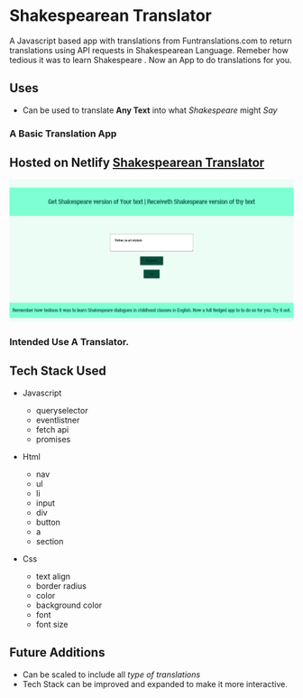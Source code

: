 # Shakespearean Translator
A Javascript based app with translations from Funtranslations.com to return translations using API requests in Shakespearean Language.
Remeber how tedious it was to learn Shakespeare . Now an App to do translations for you.

## Uses
- Can be used to translate **Any Text** into what *Shakespeare* might *Say*


### A Basic Translation App

## Hosted on Netlify [Shakespearean Translator](https://shakespeare-text-generator.netlify.app/)
![Shakespearean Translator](https://github.com/aashirwad01/aashirwad-site/blob/main/images/markseven.png)
### Intended Use A Translator.

## Tech Stack Used
- Javascript
  - queryselector
  - eventlistner
  - fetch api
  - promises
  
 
- Html
  - nav
  - ul
  - li
  - input
  - div
  - button
  - a
  - section
 
- Css
  - text align
  - border radius
  - color
  - background color
  - font
  - font size
 
## Future Additions
- Can be scaled to include all *type of translations*
- Tech Stack can be improved and expanded to make it more interactive.

 
